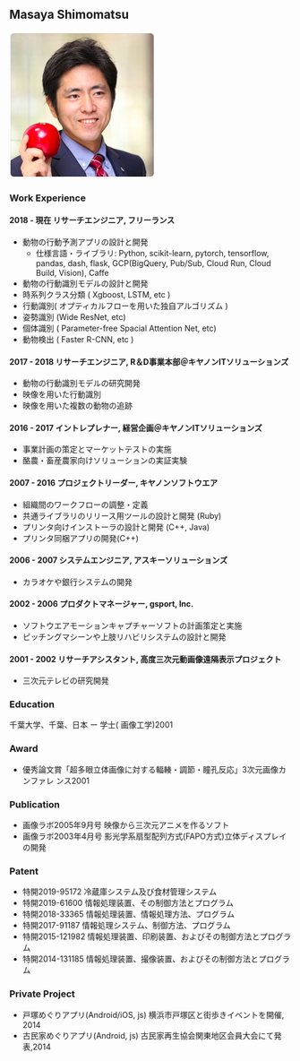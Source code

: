 ## Masaya Shimomatsu
![Photo](m.jpg "photo")

### Work Experience
#### 2018 - 現在 リサーチエンジニア, フリーランス  
- 動物の行動予測アプリの設計と開発 
    - 仕様言語・ライブラリ: Python, scikit-learn, pytorch, tensorflow, pandas, dash, flask, GCP(BigQuery, Pub/Sub, Cloud Run, Cloud  Build, Vision), Caffe  
- 動物の行動識別モデルの設計と開発  
- 時系列クラス分類 ( Xgboost, LSTM, etc )  
- 行動識別( オプティカルフローを用いた独自アルゴリズム )  
- 姿勢識別 (Wide ResNet, etc)  
- 個体識別 ( Parameter-free Spacial Attention Net, etc)  
- 動物検出 ( Faster R-CNN, etc )  
#### 2017 - 2018 リサーチエンジニア, R＆D事業本部＠キヤノンITソリューションズ  
- 動物の行動識別モデルの研究開発 
- 映像を用いた行動識別  
- 映像を用いた複数の動物の追跡   
#### 2016 - 2017 イントレプレナー, 経営企画＠キヤノンITソリューションズ  
- 事業計画の策定とマーケットテストの実施   
- 酪農・畜産農家向けソリューションの実証実験  
#### 2007 - 2016 プロジェクトリーダー, キヤノンソフトウエア  
- 組織間のワークフローの調整・定義  
- 共通ライブラリのリリース用ツールの設計と開発 (Ruby)  
- プリンタ向けインストーラの設計と開発 (C++, Java)  
- プリンタ同梱アプリの開発(C++)  
#### 2006 - 2007 システムエンジニア, アスキーソリューションズ  
- カラオケや銀行システムの開発   
#### 2002 - 2006 プロダクトマネージャー, gsport, Inc.  
- ソフトウエアモーションキャプチャーソフトの計画策定と実施  
- ピッチングマシーンや上肢リハビリシステムの設計と開発  
#### 2001 - 2002  リサーチアシスタント, 高度三次元動画像遠隔表示プロジェクト  
- 三次元テレビの研究開発  

### Education
千葉大学、千葉、日本 ー 学士( 画像工学)2001  

### Award
- 優秀論文賞「超多眼立体画像に対する輻輳・調節・瞳孔反応」3次元画像カンファレ ンス2001  

### Publication  
- 画像ラボ2005年9月号 映像から三次元アニメを作るソフト  
- 画像ラボ2003年4月号 影光学系扇型配列方式(FAPO方式)立体ディスプレイの開発  
### Patent  
- 特開2019-95172 冷蔵庫システム及び食材管理システム  
- 特開2019-61600 情報処理装置、その制御方法とプログラム  
- 特開2018-33365 情報処理装置、情報処理方法、プログラム  
- 特開2017-91187 情報処理システム、制御方法、プログラム  
- 特開2015-121982 情報処理装置、印刷装置、およびその制御方法とプログラム 
- 特開2014-131185 情報処理装置、撮像装置、およびその制御方法とプログラム
### Private Project
- 戸塚めぐりアプリ(Android/iOS, js) 横浜市戸塚区と街歩きイベントを開催, 2014
- 古民家めぐりアプリ(Android, js)  古民家再生協会関東地区会員大会にて発表,2014
